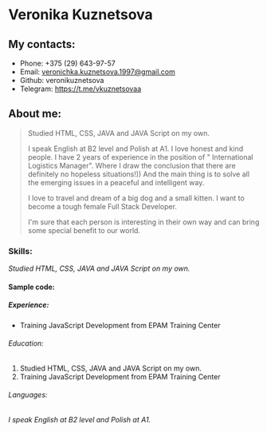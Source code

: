 # **Veronika Kuznetsova**

## My contacts:
* Phone: +375 (29) 643-97-57
* Email: veronichka.kuznetsova.1997@gmail.com
* Github: veronikuznetsova
* Telegram: https://t.me/vkuznetsovaa

## About me:
> Studied HTML, CSS, JAVA and JAVA Script on my own. 
> 
> I speak English at B2 level and Polish at A1. I love honest and kind people. I have 2 years of experience in the position of " International Logistics Manager". Where I draw the conclusion that there are definitely no hopeless situations!)) And the main thing is to solve all the emerging issues in a peaceful and intelligent way.
> 
> I love to travel and dream of a big dog and a small kitten. I want to become a tough female Full Stack Developer.
> 
> I'm sure that each person is interesting in their own way and can bring some special benefit to our world.

### Skills:
*Studied HTML, CSS, JAVA and JAVA Script on my own.* 

#### Sample code:

##### Experience:
* Training JavaScript Development from EPAM Training Center

###### Education:
1. Studied HTML, CSS, JAVA and JAVA Script on my own. 
1. Training JavaScript Development from EPAM Training Center

###### Languages:
*I speak English at B2 level and Polish at A1.*
